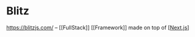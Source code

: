 # Blitz

https://blitzjs.com/ – [[FullStack]] [[Framework]] made on top of [[Next.js]]

[//begin]: # "Autogenerated link references for markdown compatibility"
[Next.js]: nextjs "NextJS"
[//end]: # "Autogenerated link references"